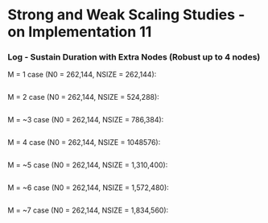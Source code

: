 # Strong and Weak Scaling Studies - on Implementation 11

### Log - Sustain Duration with Extra Nodes (Robust up to 4 nodes)

M = 1 case (N0 = 262,144, NSIZE = 262,144):

```

```

M = 2 case (N0 = 262,144, NSIZE = 524,288):

```

```

M = ~3 case (N0 = 262,144, NSIZE = 786,384):

```

```

M = 4 case (N0 = 262,144, NSIZE = 1048576):

```

```

M = ~5 case (N0 = 262,144, NSIZE = 1,310,400):

```

```

M = ~6 case (N0 = 262,144, NSIZE = 1,572,480):

```

```

M = ~7 case (N0 = 262,144, NSIZE = 1,834,560):

```

```
